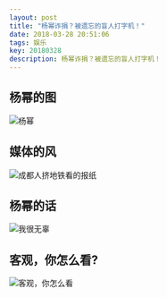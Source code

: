 ```yaml
---
layout: post
title: "杨幂诈捐？被遗忘的盲人打字机！"
date: 2018-03-28 20:51:06
tags: 娱乐
key: 20180328
description: 杨幂诈捐？被遗忘的盲人打字机！
---
```


## 杨幂的图
![杨幂](https://upload-images.jianshu.io/upload_images/4938916-cefeecc28104c43c.jpg?imageMogr2/auto-orient/strip%7CimageView2/2/w/1240)
## 媒体的风
![成都人挤地铁看的报纸](https://upload-images.jianshu.io/upload_images/4938916-46df29f375028366.jpg?imageMogr2/auto-orient/strip%7CimageView2/2/w/1240)

## 杨幂的话
![我很无辜](https://upload-images.jianshu.io/upload_images/4938916-9fd4007e95caac6d.jpg?imageMogr2/auto-orient/strip%7CimageView2/2/w/1240)



## 客观，你怎么看?
![客观，你怎么看](https://upload-images.jianshu.io/upload_images/4938916-dd86cf7d50120eb9.jpg?imageMogr2/auto-orient/strip%7CimageView2/2/w/1240)